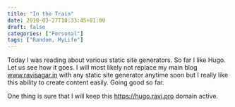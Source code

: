 ```yaml
---
title: "In the Train"
date: 2018-03-27T18:33:45+01:00
draft: false
categories: ["Personal"]
tags: ["Random, MyLife"]
---
```


Today I was reading about various static site generators. So far I like Hugo. Let us see how it goes. I will most likely not replace my main blog www.ravisagar.in with any static site generator anytime soon but I really like this ability to create content easily. Going good so far.

One thing is sure that I will keep this https://hugo.ravi.pro domain active.
